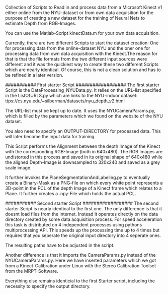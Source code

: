 Collection of Scripts to Read in and process data from a Microsoft Kinect v1 either online from the NYU-dataset or from own data acquisition
for the purpose of creating a new dataset for the training of Neural Nets to estimate Depth from RGB-Images.

You can use the Matlab-Script kinectData.m for your own data acquisition.

Currently, there are two different Scripts to start the dataset creation: One for processing data from the online-dataset NYU and the oner one
for processing data from own data acquisition with the Kinect.The reason for that is that the file formats from the two different input sources
were different and it was the quickiest way to create these two different Scripts which are nearly identical.
Of course, this is not a clean solution and has to be refined in a later version.

########### First starter Script ##################
The first starter Script is the DataProcessing_NYUData.py. It relies on the URL-list specified in the ListOfURLS.py which are links
to the NYU-indoor dataset: ttps://cs.nyu.edu/~silberman/datasets/nyu_depth_v2.html

The URL-list must be kept up to date. It uses the NYUCameraParams.py, which is filled by the parameters which we found on the website of
the NYU dataset.

You also need to specify an OUTPUT-DIRECTORY for processed data. This will later become the input data for training.

This Script performs the Alignment between the depth Image of the Kinect with the corresponding RGB-Image (both in 640x480).
The RGB Images are undistorted in this process and saved in its original shape of 640x480 while the aligned Depth-Image is downsampled to 320x240
and saved as a grey scale image. 

It further invokes the PlaneSegmentationAndLabeling.py to eventually create a Binary-Mask as a PNG-file on which every white point represents
a 3D-point in the PCL of the depth Image of a Kinect frame which relates to a Plane.
It further creates a .npy-File which holds the actual PCL.

########### Second starter Script ##################
The second starter Script is nearly identical to the first one. The only difference is that it doesnt load files from the internet.
Instead it operates directly on the data directory created by some data acquisition process.
For speed acceleration this task is distributed on 4 independent processes using pythons multiprocessing API.
This speeds up the processing time up to 4 times but requires that you seperate the original input directory into 4 seperate ones.

The resulting paths have to be adjusted in the script.

Another difference is that it imports the CameraParams.py instead of the NYUCameraParams.py. Here we have inserted parameters which we
got from a Kinect-Calibration under Linux with the Stereo Calibration Toolset from the MRPT-Software.

Everything else remains identicial to the first Starter script, including the necessity to specify the output directory.
